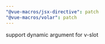 ```yaml
---
"@vue-macros/jsx-directive": patch
"@vue-macros/volar": patch
---
```


support dynamic argument for v-slot
